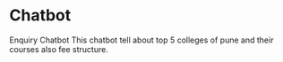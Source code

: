 # Chatbot
Enquiry Chatbot
This chatbot tell about top 5 colleges of pune and their courses also fee structure.
